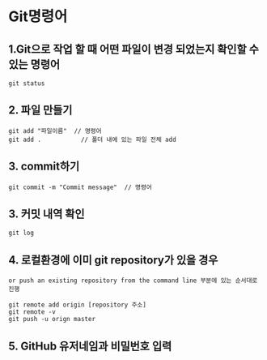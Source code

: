 # Git명령어
## 1.Git으로 작업 할 때 어떤 파일이 변경 되었는지 확인할 수 있는 명령어
```
git status
```
## 2. 파일 만들기
```
git add "파일이름"  // 명령어
git add .			// 폴더 내에 있는 파일 전체 add
```
## 3. commit하기
```
git commit -m "Commit message"  // 명령어
```
## 3. 커밋 내역 확인
```
git log
```
## 4. 로컬환경에 이미 git repository가 있을 경우
```
or push an existing repository from the command line 부분에 있는 순서대로 진행
```
```
git remote add origin [repository 주소]
git remote -v
git push -u orign master
```
## 5. GitHub 유저네임과 비밀번호 입력
